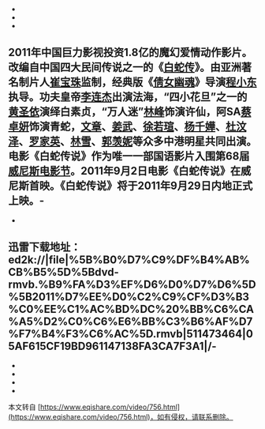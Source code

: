 -
-
-
2011年中国巨力影视投资1.8亿的魔幻爱情动作影片。改编自中国四大民间传说之一的《[白蛇传](http://baike.baidu.com/view/21161.htm)》。由亚洲著名制片人[崔宝珠](http://baike.baidu.com/view/3132686.htm)监制，经典版《[倩女幽魂](http://baike.baidu.com/view/47805.htm)》导演[程小东](http://baike.baidu.com/view/55355.htm)执导。功夫皇帝[李连杰](http://baike.baidu.com/view/7027.htm)出演法海，“四小花旦”之一的[黄圣依](http://baike.baidu.com/view/17059.htm)演绎白素贞，“万人迷”[林峰](http://baike.baidu.com/view/4190.htm)饰演许仙，阿SA[蔡卓妍](http://baike.baidu.com/view/5466.htm)饰演青蛇，[文章](http://baike.baidu.com/view/363031.htm)、[姜武](http://baike.baidu.com/view/64496.htm)、[徐若瑄](http://baike.baidu.com/view/10260.htm)、[杨千嬅](http://baike.baidu.com/view/3469.htm)、[杜汶泽](http://baike.baidu.com/view/136296.htm)、[罗家英](http://baike.baidu.com/view/91287.htm)、[林雪](http://baike.baidu.com/view/323158.htm)、[郭羡妮](http://baike.baidu.com/view/93024.htm)等众多中港明星共同出演。电影《白蛇传说》作为唯一一部国语影片入围第68届[威尼斯电影节](http://baike.baidu.com/view/183202.htm)。2011年9月2日电影《白蛇传说》在威尼斯首映。《白蛇传说》将于2011年9月29日内地正式上映。-
-
-
迅雷下载地址：ed2k://|file|%5B%B0%D7%C9%DF%B4%AB%CB%B5%5D%5Bdvd-rmvb.%B9%FA%D3%EF%D6%D0%D7%D6%5D%5B2011%D7%EE%D0%C2%C9%CF%D3%B3%C0%EE%C1%AC%BD%DC%20%BB%C6%CA%A5%D2%C0%C6%E6%BB%C3%B6%AF%D7%F7%B4%F3%C6%AC%5D.rmvb|511473464|05AF615CF19BD961147138FA3CA7F3A1|/-
-
-
-
-

-

本文转自 [https://www.eqishare.com/video/756.html](https://www.eqishare.com/video/756.html)，如有侵权，请联系删除。